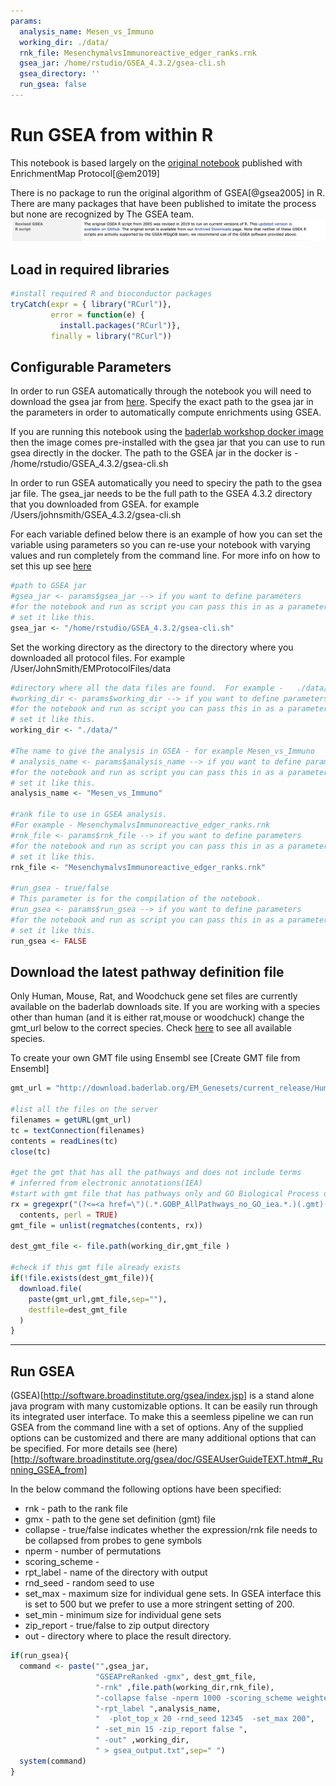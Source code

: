 ```yaml
---
params:
  analysis_name: Mesen_vs_Immuno
  working_dir: ./data/
  rnk_file: MesenchymalvsImmunoreactive_edger_ranks.rnk
  gsea_jar: /home/rstudio/GSEA_4.3.2/gsea-cli.sh
  gsea_directory: ''
  run_gsea: false
---
```

# Run GSEA from within R

This notebook is based largely on the [original notebook](https://baderlab.github.io/Cytoscape_workflows/EnrichmentMapPipeline/Protocol2_createEM.html) published with EnrichmentMap Protocol[@em2019] 

There is no package to run the original algorithm of GSEA[@gsea2005] in R.  There are many packages that have been published to imitate the process but none are recognized by The GSEA team.  
![GSEA R package message](./images/gsea_r_package_message.png)


## Load in required libraries


```r
#install required R and bioconductor packages
tryCatch(expr = { library("RCurl")}, 
         error = function(e) {  
           install.packages("RCurl")}, 
         finally = library("RCurl"))
```



## Configurable Parameters

In order to run GSEA automatically through the notebook you will need to download the gsea jar from [here](http://software.broadinstitute.org/gsea/downloads.jsp).  Specify the exact path to the gsea jar in the parameters in order to automatically compute enrichments using GSEA.

If you are running this notebook using the [baderlab workshop docker image](https://hub.docker.com/r/risserlin/workshop_base_image) then the image comes pre-installed with the gsea jar that you can use to run gsea directly in the docker.  The path to the GSEA jar in the docker is - /home/rstudio/GSEA_4.3.2/gsea-cli.sh

In order to run GSEA automatically you need to speciry the path to the gsea jar file.
The gsea_jar needs to be the full path to the GSEA 4.3.2 directory that you downloaded from GSEA. for example  /Users/johnsmith/GSEA_4.3.2/gsea-cli.sh

For each variable defined below there is an example of how you can set the variable using parameters so you can re-use your notebook with varying values and run completely from the command line.  For more info on how to set this up see [here](https://bookdown.org/yihui/rmarkdown/params-knit.html)


```r
#path to GSEA jar 
#gsea_jar <- params$gsea_jar --> if you want to define parameters 
#for the notebook and run as script you can pass this in as a parameter and 
# set it like this.
gsea_jar <- "/home/rstudio/GSEA_4.3.2/gsea-cli.sh"
```

Set the working directory as the directory to the directory where you downloaded all protocol files.  For example /User/JohnSmith/EMProtocolFiles/data


```r
#directory where all the data files are found.  For example -   ./data/ 
#working_dir <- params$working_dir --> if you want to define parameters 
#for the notebook and run as script you can pass this in as a parameter and 
# set it like this.
working_dir <- "./data/"

#The name to give the analysis in GSEA - for example Mesen_vs_Immuno
# analysis_name <- params$analysis_name --> if you want to define parameters 
#for the notebook and run as script you can pass this in as a parameter and 
# set it like this.
analysis_name <- "Mesen_vs_Immuno"

#rank file to use in GSEA analysis.  
#For example - MesenchymalvsImmunoreactive_edger_ranks.rnk
#rnk_file <- params$rnk_file --> if you want to define parameters 
#for the notebook and run as script you can pass this in as a parameter and 
# set it like this.
rnk_file <- "MesenchymalvsImmunoreactive_edger_ranks.rnk"

#run_gsea - true/false
# This parameter is for the compilation of the notebook.  
#run_gsea <- params$run_gsea --> if you want to define parameters 
#for the notebook and run as script you can pass this in as a parameter and 
# set it like this.
run_gsea <- FALSE
```




## Download the latest pathway definition file

Only Human, Mouse, Rat, and Woodchuck gene set files are currently available on the baderlab downloads site.  If you are working with a species other than human (and it is either rat,mouse or woodchuck) change the gmt_url below to the correct species. Check [here](http://download.baderlab.org/EM_Genesets/current_release/) to see all available species.

To create your own GMT file using Ensembl see [Create GMT file from Ensembl]


```r
gmt_url = "http://download.baderlab.org/EM_Genesets/current_release/Human/symbol/"

#list all the files on the server
filenames = getURL(gmt_url)
tc = textConnection(filenames)
contents = readLines(tc)
close(tc)

#get the gmt that has all the pathways and does not include terms 
# inferred from electronic annotations(IEA)
#start with gmt file that has pathways only and GO Biological Process only.
rx = gregexpr("(?<=<a href=\")(.*.GOBP_AllPathways_no_GO_iea.*.)(.gmt)(?=\">)",
  contents, perl = TRUE)
gmt_file = unlist(regmatches(contents, rx))

dest_gmt_file <- file.path(working_dir,gmt_file )

#check if this gmt file already exists
if(!file.exists(dest_gmt_file)){
  download.file(
    paste(gmt_url,gmt_file,sep=""),
    destfile=dest_gmt_file
  )
}
```

***
## Run GSEA
(GSEA)[http://software.broadinstitute.org/gsea/index.jsp] is a stand alone java program with many customizable options.  It can be easily run through its integrated user interface.  To make this a seemless pipeline we can run GSEA from the command line with a set of options.  Any of the supplied options can be customized and there are many additional options that can be specified.  For more details see (here)[http://software.broadinstitute.org/gsea/doc/GSEAUserGuideTEXT.htm#_Running_GSEA_from]

In the below command the following options have been specified:

 * rnk - path to the rank file
 * gmx - path to the gene set definition (gmt) file
 * collapse - true/false indicates whether the expression/rnk file needs to be collapsed from probes to gene symbols
 * nperm - number of permutations
 * scoring_scheme - 
 * rpt_label - name of the directory with output
 * rnd_seed - random seed to use
 * set_max - maximum size for individual gene sets.  In GSEA interface this is set to 500 but we prefer to use a more stringent setting of 200. 
 * set_min - minimum size for individual gene sets 
 * zip_report - true/false to zip output directory
 * out - directory where to place the result directory.

 

```r
if(run_gsea){
  command <- paste("",gsea_jar,  
                   "GSEAPreRanked -gmx", dest_gmt_file, 
                   "-rnk" ,file.path(working_dir,rnk_file), 
                   "-collapse false -nperm 1000 -scoring_scheme weighted", 
                   "-rpt_label ",analysis_name,
                   "  -plot_top_x 20 -rnd_seed 12345  -set_max 200",  
                   " -set_min 15 -zip_report false ",
                   " -out" ,working_dir, 
                   " > gsea_output.txt",sep=" ")
  system(command)
}
```

